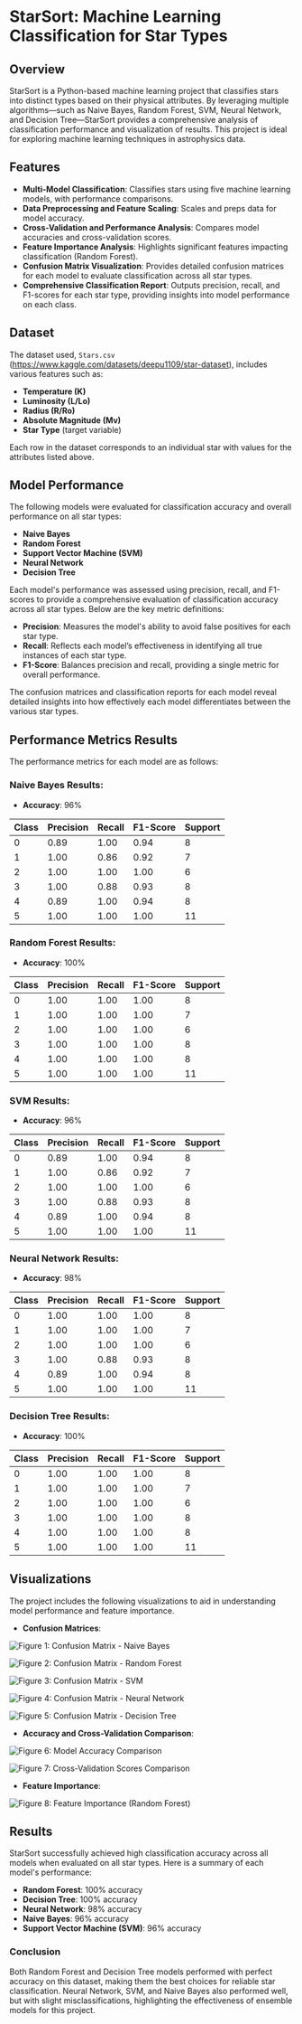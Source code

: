 # StarSort: Machine Learning Classification for Star Types


## Overview
StarSort is a Python-based machine learning project that classifies stars into distinct types based on their physical attributes. By leveraging multiple algorithms—such as Naive Bayes, Random Forest, SVM, Neural Network, and Decision Tree—StarSort provides a comprehensive analysis of classification performance and visualization of results. This project is ideal for exploring machine learning techniques in astrophysics data.

## Features
- **Multi-Model Classification**: Classifies stars using five machine learning models, with performance comparisons.
- **Data Preprocessing and Feature Scaling**: Scales and preps data for model accuracy.
- **Cross-Validation and Performance Analysis**: Compares model accuracies and cross-validation scores.
- **Feature Importance Analysis**: Highlights significant features impacting classification (Random Forest).
- **Confusion Matrix Visualization**: Provides detailed confusion matrices for each model to evaluate classification across all star types.
- **Comprehensive Classification Report**: Outputs precision, recall, and F1-scores for each star type, providing insights into model performance on each class.

## Dataset
The dataset used, `Stars.csv` (https://www.kaggle.com/datasets/deepu1109/star-dataset), includes various features such as:
- **Temperature (K)**
- **Luminosity (L/Lo)**
- **Radius (R/Ro)**
- **Absolute Magnitude (Mv)**
- **Star Type** (target variable)

Each row in the dataset corresponds to an individual star with values for the attributes listed above.

## Model Performance
The following models were evaluated for classification accuracy and overall performance on all star types:

- **Naive Bayes**
- **Random Forest**
- **Support Vector Machine (SVM)**
- **Neural Network**
- **Decision Tree**

Each model's performance was assessed using precision, recall, and F1-scores to provide a comprehensive evaluation of classification accuracy across all star types. Below are the key metric definitions:

- **Precision**: Measures the model's ability to avoid false positives for each star type.
- **Recall**: Reflects each model’s effectiveness in identifying all true instances of each star type.
- **F1-Score**: Balances precision and recall, providing a single metric for overall performance.

The confusion matrices and classification reports for each model reveal detailed insights into how effectively each model differentiates between the various star types.

## Performance Metrics Results
The performance metrics for each model are as follows:

### Naive Bayes Results:
- **Accuracy**: 96%

| Class | Precision | Recall | F1-Score | Support |
|-------|-----------|--------|----------|---------|
| 0     | 0.89      | 1.00   | 0.94     | 8       |
| 1     | 1.00      | 0.86   | 0.92     | 7       |
| 2     | 1.00      | 1.00   | 1.00     | 6       |
| 3     | 1.00      | 0.88   | 0.93     | 8       |
| 4     | 0.89      | 1.00   | 0.94     | 8       |
| 5     | 1.00      | 1.00   | 1.00     | 11      |


### Random Forest Results:
- **Accuracy**: 100%

| Class | Precision | Recall | F1-Score | Support |
|-------|-----------|--------|----------|---------|
| 0     | 1.00      | 1.00   | 1.00     | 8       |
| 1     | 1.00      | 1.00   | 1.00     | 7       |
| 2     | 1.00      | 1.00   | 1.00     | 6       |
| 3     | 1.00      | 1.00   | 1.00     | 8       |
| 4     | 1.00      | 1.00   | 1.00     | 8       |
| 5     | 1.00      | 1.00   | 1.00     | 11      |


### SVM Results:
- **Accuracy**: 96%

| Class | Precision | Recall | F1-Score | Support |
|-------|-----------|--------|----------|---------|
| 0     | 0.89      | 1.00   | 0.94     | 8       |
| 1     | 1.00      | 0.86   | 0.92     | 7       |
| 2     | 1.00      | 1.00   | 1.00     | 6       |
| 3     | 1.00      | 0.88   | 0.93     | 8       |
| 4     | 0.89      | 1.00   | 0.94     | 8       |
| 5     | 1.00      | 1.00   | 1.00     | 11      |


### Neural Network Results:
- **Accuracy**: 98%

| Class | Precision | Recall | F1-Score | Support |
|-------|-----------|--------|----------|---------|
| 0     | 1.00      | 1.00   | 1.00     | 8       |
| 1     | 1.00      | 1.00   | 1.00     | 7       |
| 2     | 1.00      | 1.00   | 1.00     | 6       |
| 3     | 1.00      | 0.88   | 0.93     | 8       |
| 4     | 0.89      | 1.00   | 0.94     | 8       |
| 5     | 1.00      | 1.00   | 1.00     | 11      |


### Decision Tree Results:
- **Accuracy**: 100%

| Class | Precision | Recall | F1-Score | Support |
|-------|-----------|--------|----------|---------|
| 0     | 1.00      | 1.00   | 1.00     | 8       |
| 1     | 1.00      | 1.00   | 1.00     | 7       |
| 2     | 1.00      | 1.00   | 1.00     | 6       |
| 3     | 1.00      | 1.00   | 1.00     | 8       |
| 4     | 1.00      | 1.00   | 1.00     | 8       |
| 5     | 1.00      | 1.00   | 1.00     | 11      |








## Visualizations
The project includes the following visualizations to aid in understanding model performance and feature importance.

- **Confusion Matrices**:

![Figure 1: Confusion Matrix - Naive Bayes](figures/figure1.png)

![Figure 2: Confusion Matrix - Random Forest](figures/figure2.png)

![Figure 3: Confusion Matrix - SVM](figures/figure3.png)

![Figure 4: Confusion Matrix - Neural Network](figures/figure4.png)

![Figure 5: Confusion Matrix - Decision Tree](figures/figure5.png)

- **Accuracy and Cross-Validation Comparison**:

![Figure 6: Model Accuracy Comparison](figures/figure6.png)

![Figure 7: Cross-Validation Scores Comparison](figures/figure7.png)

- **Feature Importance**:

![Figure 8: Feature Importance (Random Forest)](figures/figure8.png)

## Results
StarSort successfully achieved high classification accuracy across all models when evaluated on all star types. Here is a summary of each model's performance:

- **Random Forest**: 100% accuracy
- **Decision Tree**: 100% accuracy
- **Neural Network**: 98% accuracy
- **Naive Bayes**: 96% accuracy
- **Support Vector Machine (SVM)**: 96% accuracy

### Conclusion
Both Random Forest and Decision Tree models performed with perfect accuracy on this dataset, making them the best choices for reliable star classification. Neural Network, SVM, and Naive Bayes also performed well, but with slight misclassifications, highlighting the effectiveness of ensemble models for this project.
